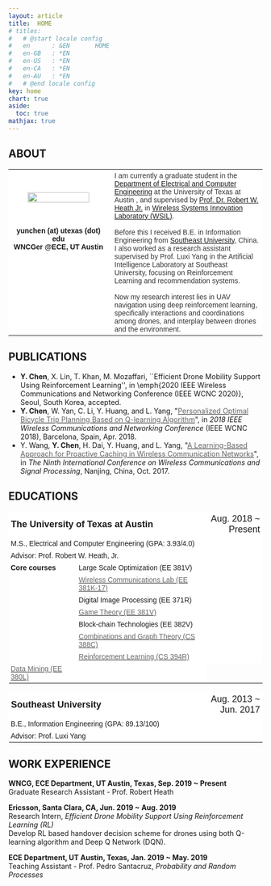 ```yaml
---
layout: article
title:  HOME
# titles:
#   # @start locale config
#   en      : &EN       HOME
#   en-GB   : *EN
#   en-US   : *EN
#   en-CA   : *EN
#   en-AU   : *EN
#   # @end locale config
key: home
chart: true
aside:
  toc: true
mathjax: true
---
```

## ABOUT
<!-- ## <span id = "About">ABOUT</span> -->

<style type="text/css">
.tg  {border-collapse:collapse;border-spacing:0;}
.tg td{font-family:Arial, sans-serif;font-size:14px;padding:4px 4px;border-style:solid;border-width:0px;overflow:hidden;word-break:normal;border-color:black;}
.tg th{font-family:Arial, sans-serif;font-size:14px;font-weight:normal;padding:4px 4px;border-style:solid;border-width:1px;overflow:hidden;word-break:normal;border-color:black;}
.tg .tg-rz8g{font-family:Arial, Helvetica, sans-serif !important;;background-color:#ffffff;border-color:#ffffff;text-align:center;vertical-align:center}
.tg .tg-oe15{background-color:#ffffff;border-color:#ffffff;text-align:left;vertical-align:top}
.tg .tg-htk4{font-family:Arial, Helvetica, sans-serif !important;;background-color:#ffffff;color:#333333;border-color:#ffffff;text-align:left;vertical-align:top}
.tg .tg-wk8r{background-color:#ffffff;border-color:#ffffff;text-align:center;vertical-align:top}
.tg .tg-b0es{font-weight:bold;background-color:#ffffff;border-color:#ffffff;text-align:center;vertical-align:top}
</style>
<table class="tg">
  <tr>
    <td class="tg-rz8g" width = "40%"><img src="./photo.JPG" width = "80%"/></td>
    <td class="tg-oe15"></td>
    <td class="tg-htk4" rowspan="2" width = "60%">I am currently a graduate student in the <a href="http://www.ece.utexas.edu/">Department of Electrical and Computer Engineering</a> at the University of Texas at Austin , and supervised by <a href="http://www.ece.utexas.edu/people/faculty/robert-heath">Prof. Dr. Robert W. Heath Jr.</a> in <a href="http://www.profheath.org/">Wireless Systems Innovation Laboratory (WSIL)</a>. <br><br> Before this I received B.E. in Information Engineering from <a href="http://www.seu.edu.cn/english/">Southeast University</a>, China. I also worked as a research assistant supervised by Prof. Luxi Yang in the Artificial Intelligence Laboratory at Southeast University, focusing on Reinforcement Learning and recommendation systems. <br><br>Now my research interest lies in UAV navigation using deep reinforcement learning, specifically interactions and coordinations among drones, and interplay between drones and the environment.</td>
  </tr>
  <tr>
    <td class="tg-b0es">yunchen (at) utexas (dot) edu<br>WNCGer @ECE, UT Austin</td>
    <td class="tg-oe15"></td>
  </tr>
</table>

## PUBLICATIONS
<!-- ## <span id = "Publications">PUBLICATIONS</span> -->
* **Y. Chen**, X. Lin, T. Khan, M. Mozaffari, ``Efficient Drone Mobility Support Using Reinforcement Learning'', in \emph{2020 IEEE Wireless Communications and Networking Conference (IEEE WCNC 2020)},  Seoul, South Korea, accepted.
* **Y. Chen**, W. Yan, C. Li, Y. Huang, and L. Yang, "<a href="https://ieeexplore.ieee.org/document/8377056/references#references"><span style="color:rgb(101, 101, 101)">Personalized Optimal Bicycle Trip Planning Based on Q-learning Algorithm</span></a>", in *2018 IEEE Wireless Communications and Networking Conference* (IEEE WCNC 2018), Barcelona, Spain, Apr. 2018. 
* Y. Wang, **Y. Chen**, H. Dai, Y. Huang, and L. Yang, "<a href="https://ieeexplore.ieee.org/abstract/document/8170984"><span style="color:rgb(101, 101, 101)">A Learning-Based Approach for Proactive Caching in Wireless Communication Networks</span></a>", in *The Ninth International Conference on Wireless Communications and Signal Processing*, Nanjing, China, Oct. 2017. 

## EDUCATIONS
<!-- ## <span id = "Educations">EDUCATIONS</span> -->
<style type="text/css">
.tg .tg-uj1g{font-size:18px;background-color:#ffffff;border-color:#ffffff;text-align:right;vertical-align:middle}
.tg .tg-ggd5{font-size:18px;background-color:#ffffff;border-color:#ffffff;text-align:left;vertical-align:middle}
</style>
<table class="tg">
  <tr>
    <th class="tg-ggd5" colspan="2" width="78%"><span style="font-weight:bold">The University of Texas at Austin</span></th>
    <th class="tg-uj1g"><span style="font-weight:normal">Aug. 2018 ~ Present</span></th>
  </tr>
  <tr>
    <td class="tg-oe15" colspan="2">M.S., Electrical and Computer Engineering (GPA: 3.93/4.0)</td>
    <td class="tg-oe15"></td>
  </tr>
  <tr>
    <td class="tg-oe15" colspan="2">Advisor: Prof. Robert W. Heath, Jr.</td>
    <td class="tg-oe15"></td>
  </tr>
  <tr>
    <td class="tg-oe15" rowspan="7"><span style="font-weight:bold">Core courses</span></td>
    <td class="tg-oe15">Large Scale Optimization (EE 381V)</td>
    <td class="tg-oe15"></td>
  </tr>
  <tr>
    <td class="tg-oe15"><a href="http://www.profheath.org/teaching/ee-371c-ee-381v-wireless-communications-lab/"><span style="color:rgb(101, 101, 101)">Wireless Communications Lab (EE 381K-17)</span></a></td>
    <td class="tg-oe15"></td>
  </tr>
  <tr>
    <td class="tg-oe15">Digital Image Processing (EE 371R)</td>
    <td class="tg-oe15"></td>
  </tr>
  <tr>
    <td class="tg-oe15"><a href="https://users.ece.utexas.edu/~nikolova/Teaching/S19GT.pdf"><span style="color:rgb(101, 101, 101)">Game Theory (EE 381V)</span></a></td>
    <td class="tg-oe15"></td>
  </tr>
  <tr>
    <td class="tg-oe15">Block-chain Technologies (EE 382V)</td>
    <td class="tg-oe15"></td>
  </tr>
  <tr>
    <td class="tg-oe15"><a href="https://www.cs.utexas.edu/~diz/388C/syllabus.html"><span style="color:rgb(101, 101, 101)">Combinations and Graph Theory (CS 388C)</span></a></td>
    <td class="tg-oe15"></td>
  </tr>
  <tr>
    <td class="tg-oe15"><a href="http://www.cs.utexas.edu/~pstone/Courses/394Rfall19/"><span style="color:rgb(101, 101, 101)">Reinforcement Learning (CS 394R)</span></a></td>
    <td class="tg-oe15"></td>
  </tr>
  <tr>
    <td class="tg-oe15"><a href="http://users.ece.utexas.edu/~ethomaz/courses/dm/sp2020.html"><span style="color:rgb(101, 101, 101)">Data Mining (EE 380L)</span></a></td>
    <td class="tg-oe15"></td>
  </tr>
</table>
<table class="tg">
  <tr>
    <th class="tg-ggd5" colspan="2" width="76.5%"><span style="font-weight:bold">Southeast University</span></th>
    <th class="tg-uj1g" ><span style="font-weight:normal">Aug. 2013 ~ Jun. 2017</span></th>
  </tr>
  <tr>
    <td class="tg-oe15" colspan="2">B.E., Information Engineering (GPA: 89.13/100)</td>
    <td class="tg-oe15"></td>
  </tr>
  <tr>
    <td class="tg-oe15" colspan="2">Advisor: Prof. Luxi Yang</td>
    <td class="tg-oe15"></td>
  </tr>
</table>

## WORK EXPERIENCE
<!-- ## <span id = "Work">WORK EXPERIENCE</span> -->
**WNCG, ECE Department, UT Austin, Texas, Sep. 2019 ~ Present**  
Graduate Research Assistant - Prof. Robert Heath

**Ericsson, Santa Clara, CA, Jun. 2019 ~ Aug. 2019**   
Research Intern, *Efficient Drone Mobility Support Using Reinforcement Learning (RL)*  
    Develop RL based handover decision scheme  for drones using both Q-learning algorithm and Deep Q Network (DQN).

**ECE Department, UT Austin, Texas, Jan. 2019 ~ May. 2019**  
Teaching Assistant - Prof. Pedro Santacruz, *Probability and Random Processes*



